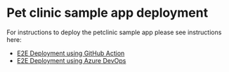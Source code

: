 
# Pet clinic sample app deployment

For instructions to deploy the petclinic sample app please see instructions here:

* [E2E Deployment using GitHub Action](../../ASA-Secure-Baseline/Terraform/09-e2e-githubaction-standard.md)
* [E2E Deployment using Azure DevOps](../../ASA-Secure-Baseline/Terraform/09-e2e-azuredevops-standard.md)
